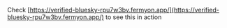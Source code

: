 Check [https://verified-bluesky-rpu7w3bv.fermyon.app/](https://verified-bluesky-rpu7w3bv.fermyon.app/) to see this in action
